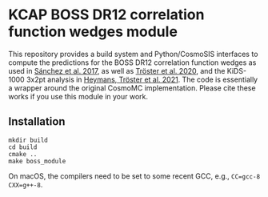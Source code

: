 # KCAP BOSS DR12 correlation function wedges module

This repository provides a build system and Python/CosmoSIS interfaces to compute the predictions for the BOSS DR12 correlation function wedges as used in [Sánchez et al. 2017](https://arxiv.org/abs/1607.03147), as well as [Tröster et al. 2020](https://arxiv.org/abs/1909.11006), and the KiDS-1000 3x2pt analysis in [Heymans, Tröster et al. 2021](https://arxiv.org/abs/2007.15632). The code is essentially a wrapper around the original CosmoMC implementation. 
Please cite these works if you use this module in your work.

## Installation
```
mkdir build
cd build
cmake ..
make boss_module
```
On macOS, the compilers need to be set to some recent GCC, e.g., `CC=gcc-8 CXX=g++-8`.
